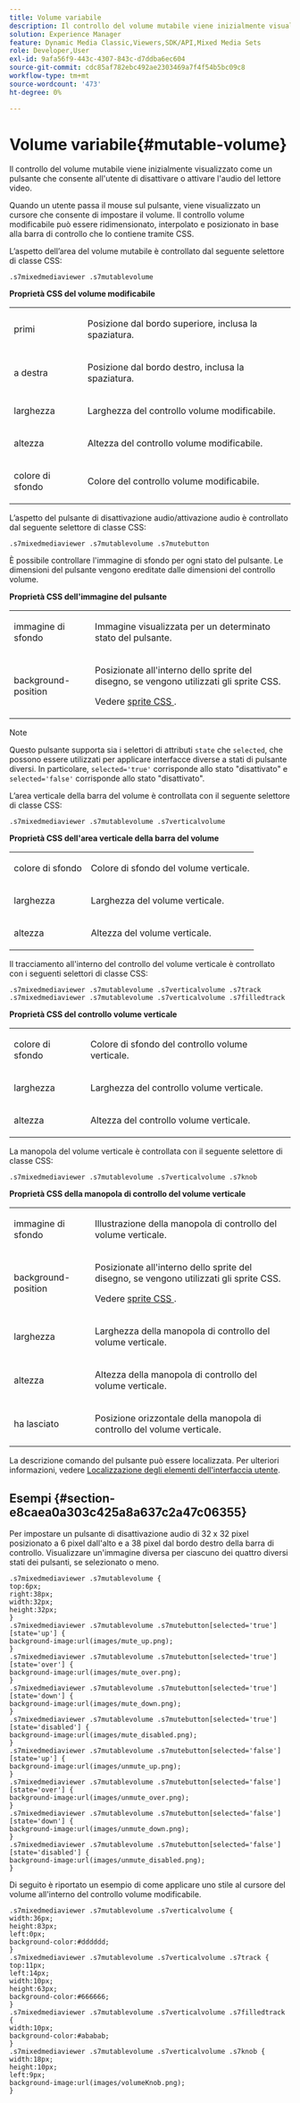 ```yaml
---
title: Volume variabile
description: Il controllo del volume mutabile viene inizialmente visualizzato come un pulsante che consente all'utente di disattivare o attivare l'audio del lettore video.
solution: Experience Manager
feature: Dynamic Media Classic,Viewers,SDK/API,Mixed Media Sets
role: Developer,User
exl-id: 9afa56f9-443c-4307-843c-d7ddba6ec604
source-git-commit: cdc85af782ebc492ae2303469a7f4f54b5bc09c8
workflow-type: tm+mt
source-wordcount: '473'
ht-degree: 0%

---
```


# Volume variabile{#mutable-volume}

Il controllo del volume mutabile viene inizialmente visualizzato come un pulsante che consente all&#39;utente di disattivare o attivare l&#39;audio del lettore video.

<!--<a id="section_061E550C1C1D4DB2BD663A898895B38C"></a>-->

Quando un utente passa il mouse sul pulsante, viene visualizzato un cursore che consente di impostare il volume. Il controllo volume modificabile può essere ridimensionato, interpolato e posizionato in base alla barra di controllo che lo contiene tramite CSS.

L’aspetto dell’area del volume mutabile è controllato dal seguente selettore di classe CSS:

```
.s7mixedmediaviewer .s7mutablevolume
```

**Proprietà CSS del volume modificabile**

<table id="table_C48C56E696304C9BAFEE71BA9EA9A174"> 
 <tbody> 
  <tr> 
   <td colname="col1"> <p> <span class="codeph"> primi </span> </p> </td> 
   <td colname="col2"> <p> Posizione dal bordo superiore, inclusa la spaziatura. </p> </td> 
  </tr> 
  <tr> 
   <td colname="col1"> <p> <span class="codeph"> a destra </span> </p> </td> 
   <td colname="col2"> <p> Posizione dal bordo destro, inclusa la spaziatura. </p> </td> 
  </tr> 
  <tr> 
   <td colname="col1"> <p> <span class="codeph"> larghezza </span> </p> </td> 
   <td colname="col2"> <p> Larghezza del controllo volume modificabile. </p> </td> 
  </tr> 
  <tr> 
   <td colname="col1"> <p> <span class="codeph"> altezza </span> </p> </td> 
   <td colname="col2"> <p>Altezza del controllo volume modificabile. </p> </td> 
  </tr> 
  <tr> 
   <td colname="col1"> <p> <span class="codeph"> colore di sfondo </span> </p> </td> 
   <td colname="col2"> <p> Colore del controllo volume modificabile. </p> </td> 
  </tr> 
 </tbody> 
</table>

L’aspetto del pulsante di disattivazione audio/attivazione audio è controllato dal seguente selettore di classe CSS:

```
.s7mixedmediaviewer .s7mutablevolume .s7mutebutton
```

È possibile controllare l&#39;immagine di sfondo per ogni stato del pulsante. Le dimensioni del pulsante vengono ereditate dalle dimensioni del controllo volume.

**Proprietà CSS dell&#39;immagine del pulsante**

<table id="table_46903DCACF314426B67783167ADF7715"> 
 <tbody> 
  <tr> 
   <td colname="col1"> <p> <span class="codeph"> immagine di sfondo </span> </p> </td> 
   <td colname="col2"> <p> Immagine visualizzata per un determinato stato del pulsante. </p> </td> 
  </tr> 
  <tr> 
   <td colname="col1"> <p> <span class="codeph"> background-position </span> </p> </td> 
   <td colname="col2"> <p> Posizionate all'interno dello sprite del disegno, se vengono utilizzati gli sprite CSS. </p> <p>Vedere <a href="../../../c-html5-s7-aem-asset-viewers/c-html5-mixedmedia-viewer-about/c-html5-mixedmedia-viewer-customizingviewer/c-html5-mixedmedia-viewer-customizingviewer.md#section-209a43dfbddf4fc589e79cddaf233f50" format="dita" scope="local"> sprite CSS </a>. </p> </td> 
  </tr> 
 </tbody> 
</table>

>[!NOTE]
>
>Questo pulsante supporta sia i selettori di attributi `state` che `selected`, che possono essere utilizzati per applicare interfacce diverse a stati di pulsante diversi. In particolare, `selected='true'` corrisponde allo stato &quot;disattivato&quot; e `selected='false'` corrisponde allo stato &quot;disattivato&quot;.

L’area verticale della barra del volume è controllata con il seguente selettore di classe CSS:

```
.s7mixedmediaviewer .s7mutablevolume .s7verticalvolume
```

**Proprietà CSS dell&#39;area verticale della barra del volume**

<table id="table_966826FB81114362A8D81D1EED38D512"> 
 <tbody> 
  <tr> 
   <td colname="col1"> <p> <span class="codeph"> colore di sfondo </span> </p> </td> 
   <td colname="col2"> <p> Colore di sfondo del volume verticale. </p> </td> 
  </tr> 
  <tr> 
   <td colname="col1"> <p> <span class="codeph"> larghezza </span> </p> </td> 
   <td colname="col2"> <p> Larghezza del volume verticale. </p> </td> 
  </tr> 
  <tr> 
   <td colname="col1"> <p> <span class="codeph"> altezza </span> </p> </td> 
   <td colname="col2"> <p> Altezza del volume verticale. </p> </td> 
  </tr> 
 </tbody> 
</table>

Il tracciamento all&#39;interno del controllo del volume verticale è controllato con i seguenti selettori di classe CSS:

```
.s7mixedmediaviewer .s7mutablevolume .s7verticalvolume .s7track 
.s7mixedmediaviewer .s7mutablevolume .s7verticalvolume .s7filledtrack
```

**Proprietà CSS del controllo volume verticale**

<table id="table_21E9AD3FBC8C4437BA02E5CD1BF7E831"> 
 <tbody> 
  <tr> 
   <td colname="col1"> <p> <span class="codeph"> colore di sfondo </span> </p> </td> 
   <td colname="col2"> <p> Colore di sfondo del controllo volume verticale. </p> </td> 
  </tr> 
  <tr> 
   <td colname="col1"> <p> <span class="codeph"> larghezza </span> </p> </td> 
   <td colname="col2"> <p>Larghezza del controllo volume verticale. </p> </td> 
  </tr> 
  <tr> 
   <td colname="col1"> <p> <span class="codeph"> altezza </span> </p> </td> 
   <td colname="col2"> <p>Altezza del controllo volume verticale. </p> </td> 
  </tr> 
 </tbody> 
</table>

La manopola del volume verticale è controllata con il seguente selettore di classe CSS:

```
.s7mixedmediaviewer .s7mutablevolume .s7verticalvolume .s7knob
```

**Proprietà CSS della manopola di controllo del volume verticale**

<table id="table_709D64AF815341A5B50ED72CCB350F2E"> 
 <tbody> 
  <tr> 
   <td colname="col1"> <p> <span class="codeph"> immagine di sfondo </span> </p> </td> 
   <td colname="col2"> <p> Illustrazione della manopola di controllo del volume verticale. </p> </td> 
  </tr> 
  <tr> 
   <td colname="col1"> <p> <span class="codeph"> background-position </span> </p> </td> 
   <td colname="col2"> <p> Posizionate all'interno dello sprite del disegno, se vengono utilizzati gli sprite CSS. </p> <p>Vedere <a href="../../../c-html5-s7-aem-asset-viewers/c-html5-mixedmedia-viewer-about/c-html5-mixedmedia-viewer-customizingviewer/c-html5-mixedmedia-viewer-customizingviewer.md#section-209a43dfbddf4fc589e79cddaf233f50" format="dita" scope="local"> sprite CSS </a>. </p> </td> 
  </tr> 
  <tr> 
   <td colname="col1"> <p> <span class="codeph"> larghezza </span> </p> </td> 
   <td colname="col2"> <p>Larghezza della manopola di controllo del volume verticale. </p> </td> 
  </tr> 
  <tr> 
   <td colname="col1"> <p> <span class="codeph"> altezza </span> </p> </td> 
   <td colname="col2"> <p>Altezza della manopola di controllo del volume verticale. </p> </td> 
  </tr> 
  <tr> 
   <td colname="col1"> <p> <span class="codeph"> ha lasciato </span> </p> </td> 
   <td colname="col2"> <p>Posizione orizzontale della manopola di controllo del volume verticale. </p> </td> 
  </tr> 
 </tbody> 
</table>

La descrizione comando del pulsante può essere localizzata. Per ulteriori informazioni, vedere [Localizzazione degli elementi dell&#39;interfaccia utente](../../../c-html5-s7-aem-asset-viewers/c-html5-mixedmedia-viewer-about/c-html5-mixedmedia-viewer-localization.md#concept-16262b8096474d6c9c018c3e99110dd1).

## Esempi {#section-e8caea0a303c425a8a637c2a47c06355}

Per impostare un pulsante di disattivazione audio di 32 x 32 pixel posizionato a 6 pixel dall&#39;alto e a 38 pixel dal bordo destro della barra di controllo. Visualizzare un&#39;immagine diversa per ciascuno dei quattro diversi stati dei pulsanti, se selezionato o meno.

```
.s7mixedmediaviewer .s7mutablevolume { 
top:6px; 
right:38px; 
width:32px; 
height:32px; 
} 
.s7mixedmediaviewer .s7mutablevolume .s7mutebutton[selected='true'][state='up'] { 
background-image:url(images/mute_up.png); 
} 
.s7mixedmediaviewer .s7mutablevolume .s7mutebutton[selected='true'][state='over'] { 
background-image:url(images/mute_over.png); 
} 
.s7mixedmediaviewer .s7mutablevolume .s7mutebutton[selected='true'][state='down'] { 
background-image:url(images/mute_down.png); 
} 
.s7mixedmediaviewer .s7mutablevolume .s7mutebutton[selected='true'][state='disabled'] { 
background-image:url(images/mute_disabled.png); 
} 
.s7mixedmediaviewer .s7mutablevolume .s7mutebutton[selected='false'][state='up'] { 
background-image:url(images/unmute_up.png); 
} 
.s7mixedmediaviewer .s7mutablevolume .s7mutebutton[selected='false'][state='over'] { 
background-image:url(images/unmute_over.png); 
} 
.s7mixedmediaviewer .s7mutablevolume .s7mutebutton[selected='false'][state='down'] { 
background-image:url(images/unmute_down.png); 
} 
.s7mixedmediaviewer .s7mutablevolume .s7mutebutton[selected='false'][state='disabled'] { 
background-image:url(images/unmute_disabled.png); 
}
```

Di seguito è riportato un esempio di come applicare uno stile al cursore del volume all&#39;interno del controllo volume modificabile.

```
.s7mixedmediaviewer .s7mutablevolume .s7verticalvolume { 
width:36px; 
height:83px; 
left:0px; 
background-color:#dddddd; 
} 
.s7mixedmediaviewer .s7mutablevolume .s7verticalvolume .s7track { 
top:11px; 
left:14px; 
width:10px; 
height:63px; 
background-color:#666666; 
} 
.s7mixedmediaviewer .s7mutablevolume .s7verticalvolume .s7filledtrack { 
width:10px; 
background-color:#ababab; 
} 
.s7mixedmediaviewer .s7mutablevolume .s7verticalvolume .s7knob { 
width:18px; 
height:10px; 
left:9px; 
background-image:url(images/volumeKnob.png); 
}
```
